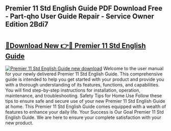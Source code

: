 ## Premier 11 Std English Guide PDF Download Free - Part-qho User Guide Repair - Service Owner Edition 2Bdi7

# <h2><a href="http://bc79227.oget.top/?id=Premier+11+Std+English+Guide">🔗Download New 👉🔴 Premier 11 Std English Guide</a></h2>

[![Premier 11 Std English Guide new download](https://i.imgur.com/5g1atiW.png)](http://bc79227.oget.top/?id=Premier+11+Std+English+Guide)
Welcome to the user manual for your newly delivered Premier 11 Std English Guide. This comprehensive guide is intended to help you get started with your product and provide you with a thorough understanding of its features, functions, and capabilities. You will find step-by-step instructions for installation, operation, maintenance, and troubleshooting. Safety Tips for Home Use Follow these tips to ensure safe and secure use of your new Premier 11 Std English Guide at home. This Premier 11 Std English Guide comes equipped with a wealth of features to enhance your daily life. Your Success is Our Goal Premier 11 Std English Guide. We are here to ensure your complete satisfaction with your new product.
